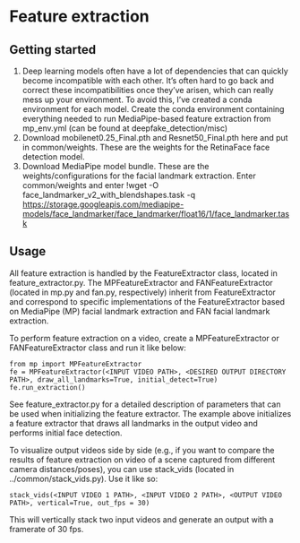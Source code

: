 # Feature extraction

## Getting started
1. Deep learning models often have a lot of dependencies that can quickly become incompatible with each other. It’s often hard to go back and correct these incompatibilities once they’ve arisen, which can really mess up your environment. To avoid this, I’ve created a conda environment for each model. Create the conda environment containing everything needed to run MediaPipe-based feature extraction from mp_env.yml (can be found at deepfake_detection/misc)
2. Download mobilenet0.25_Final.pth and Resnet50_Final.pth here and put in common/weights. These are the weights for the RetinaFace face detection model. 
3. Download MediaPipe model bundle. These are the weights/configurations for the facial landmark extraction. 
Enter common/weights and enter !wget -O face_landmarker_v2_with_blendshapes.task -q https://storage.googleapis.com/mediapipe-models/face_landmarker/face_landmarker/float16/1/face_landmarker.task

## Usage
All feature extraction is handled by the FeatureExtractor class, located in feature_extractor.py. The MPFeatureExtractor and FANFeatureExtractor (located in mp.py and fan.py, respectively) inherit from FeatureExtractor and correspond to specific implementations of the FeatureExtractor based on MediaPipe (MP) facial landmark extraction and FAN facial landmark extraction. 

To perform feature extraction on a video, create a MPFeatureExtractor or FANFeatureExtractor class and run it like below:

```
from mp import MPFeatureExtractor
fe = MPFeatureExtractor(<INPUT VIDEO PATH>, <DESIRED OUTPUT DIRECTORY PATH>, draw_all_landmarks=True, initial_detect=True)
fe.run_extraction()
```

See feature_extractor.py for a detailed description of parameters that can be used when initializing the feature extractor. The example above initializes a feature extractor that draws all landmarks in the output video and performs initial face detection. 

To visualize output videos side by side (e.g., if you want to compare the results of feature extraction on video of a scene captured from different camera distances/poses), you can use stack_vids (located in ../common/stack_vids.py). Use it like so:

```
stack_vids(<INPUT VIDEO 1 PATH>, <INPUT VIDEO 2 PATH>, <OUTPUT VIDEO PATH>, vertical=True, out_fps = 30)
```

This will vertically stack two input videos and generate an output with a framerate of 30 fps. 

